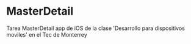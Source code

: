MasterDetail
============

Tarea MasterDetail app de iOS de la clase 'Desarrollo para dispositivos moviles' en el Tec de Monterrey

